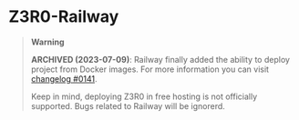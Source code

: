# Z3R0-Railway

> **Warning**
>
> **ARCHIVED (2023-07-09)**: Railway finally added the ability to deploy project from Docker images. For more information you can visit [changelog #0141](https://railway.app/changelog/2023-07-07-docker-hub-priority-boarding).
> 
> Keep in mind, deploying Z3R0 in free hosting is not officially supported. Bugs related to Railway will be ignorerd.
